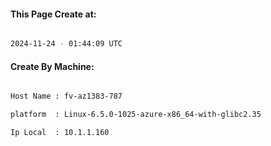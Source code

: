 
   
#### This Page Create at:

```bash

2024-11-24 - 01:44:09 UTC

```

#### Create By Machine:

```bash

Host Name : fv-az1383-787

platform  : Linux-6.5.0-1025-azure-x86_64-with-glibc2.35

Ip Local  : 10.1.1.160

```

